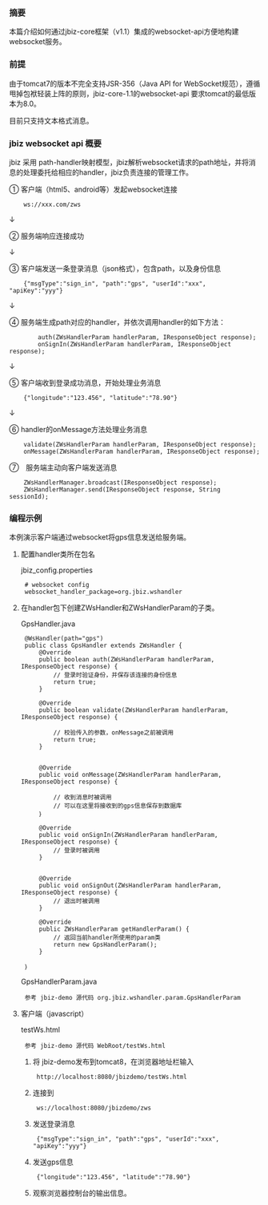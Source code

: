 ### 摘要

本篇介绍如何通过jbiz-core框架（v1.1）集成的websocket-api方便地构建websocket服务。


### 前提


由于tomcat7的版本不完全支持JSR-356（Java API for WebSocket规范），遵循甩掉包袱轻装上阵的原则，jbiz-core-1.1的websocket-api 要求tomcat的最低版本为8.0。

目前只支持文本格式消息。


### jbiz websocket api 概要
jbiz 采用 path-handler映射模型，jbiz解析websocket请求的path地址，并将消息的处理委托给相应的handler，jbiz负责连接的管理工作。

① 客户端（html5、android等）发起websocket连接

   		ws://xxx.com/zws

↓

② 服务端响应连接成功

↓

③ 客户端发送一条登录消息（json格式），包含path，以及身份信息

   		{"msgType":"sign_in", "path":"gps", "userId":"xxx", "apiKey":"yyy"}

↓

④ 服务端生成path对应的handler，并依次调用handler的如下方法：

			auth(ZWsHandlerParam handlerParam, IResponseObject response);
			onSignIn(ZWsHandlerParam handlerParam, IResponseObject response);

↓

⑤ 客户端收到登录成功消息，开始处理业务消息

		{"longitude":"123.456", "latitude":"78.90"}

↓

⑥ handler的onMessage方法处理业务消息

		validate(ZWsHandlerParam handlerParam, IResponseObject response);
		onMessage(ZWsHandlerParam handlerParam, IResponseObject response);

⑦　服务端主动向客户端发送消息

		ZWsHandlerManager.broadcast(IResponseObject response);
		ZWsHandlerManager.send(IResponseObject response, String sessionId);
		

### 编程示例

本例演示客户端通过websocket将gps信息发送给服务端。

1. 配置handler类所在包名

	jbiz_config.properties
	
		# websocket config
		websocket_handler_package=org.jbiz.wshandler
		

1. 在handler包下创建ZWsHandler和ZWsHandlerParam的子类。

	GpsHandler.java
	
		@WsHandler(path="gps")
		public class GpsHandler extends ZWsHandler {
			@Override
			public boolean auth(ZWsHandlerParam handlerParam, IResponseObject response) {
				// 登录时验证身份，并保存该连接的身份信息
				return true;
			}
			
			@Override
			public boolean validate(ZWsHandlerParam handlerParam, IResponseObject response) {

				// 校验传入的参数，onMessage之前被调用
				return true;
			}
			
			
			@Override
			public void onMessage(ZWsHandlerParam handlerParam, IResponseObject response) {
			
				// 收到消息时被调用
				// 可以在这里将接收到的gps信息保存到数据库
			｝
			
			@Override
			public void onSignIn(ZWsHandlerParam handlerParam, IResponseObject response) {
				// 登录时被调用
			}
			
			
			@Override
			public void onSignOut(ZWsHandlerParam handlerParam, IResponseObject response) {
				// 退出时被调用
			}
			
			@Override
			public ZWsHandlerParam getHandlerParam() {
				// 返回当前handler所使用的param类
				return new GpsHandlerParam();
			}
	
		｝
		
		
	GpsHandlerParam.java
		
		参考 jbiz-demo 源代码 org.jbiz.wshandler.param.GpsHandlerParam
		
		
1. 客户端（javascript）

	testWs.html
	
		参考 jbiz-demo 源代码 WebRoot/testWs.html
		
		
	1. 将 jbiz-demo发布到tomcat8，在浏览器地址栏输入
	
			http://localhost:8080/jbizdemo/testWs.html	
	2. 连接到
	
			ws://localhost:8080/jbizdemo/zws
			
	3. 发送登录消息
	
			{"msgType":"sign_in", "path":"gps", "userId":"xxx", "apiKey":"yyy"}
			
	4. 发送gps信息
	
			{"longitude":"123.456", "latitude":"78.90"}
			
	5. 观察浏览器控制台的输出信息。
